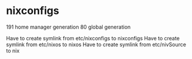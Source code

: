 # nixconfigs

191 home manager generation
80 global generation

Have to create symlink from etc/nixconfigs to nixconfigs
Have to create symlink from etc/nixos to nixos
Have to create symlink from etc/nivSource to nix
